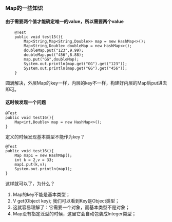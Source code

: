 ### Map的一些知识

#### 由于需要两个值才能确定唯一的value，所以需要两个value

```
    @Test
    public void test15(){
        Map<String,Map<String,Double>> map = new HashMap<>();
        Map<String,Double> doubleMap = new HashMap<>();
        doubleMap.put("123",9.99);
        doubleMap.put("456",8.88);
        map.put("GG",doubleMap);
        System.out.println(map.get("GG").get("123"));
        System.out.println(map.get("GG").get("456"));
    }
```
圆满解决，外层Map的key一样，内层的key不一样，构建好内层的Map后put进去即可。

#### 这时候发现一个问题

    @Test
    public void test16(){
        Map<int,Double> map = new HashMap<>();
    }

定义的时候发现基本类型不能作为key？

    @Test
    public void test16(){
        Map map1 = new HashMap();
        int k = 2,v = 33;
        map1.put(k,v);
        System.out.println(map1);
    }

这样就可以了，为什么？

 1. Map的key不能是基本类型；
 2. V get(Object key);  我们可以看到Key是Object类型；
 3. 这就容易理解了：它需要一个对象，而基本类型不是对象；
 4. Map没有指定泛型的时候，这里它会自动包装成Integer类型；